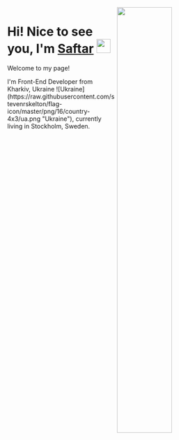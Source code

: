 <img align="right" src="https://cdn.dribbble.com/users/1235346/screenshots/3252385/job.gif" width="50%"/>


<h1 align="left">Hi! Nice to see you, I'm <a href="https://github.com/Saftar94" target="_blank">Saftar</a> 
<img src="https://github.com/blackcater/blackcater/raw/main/images/Hi.gif" height="32"/></h1>

<p font-size="20">Welcome to my page!</p>
<p>I'm Front-End Developer from  Kharkiv, Ukraine ![Ukraine](https://raw.githubusercontent.com/stevenrskelton/flag-icon/master/png/16/country-4x3/ua.png "Ukraine"), currently living in  Stockholm, Sweden.</p>











